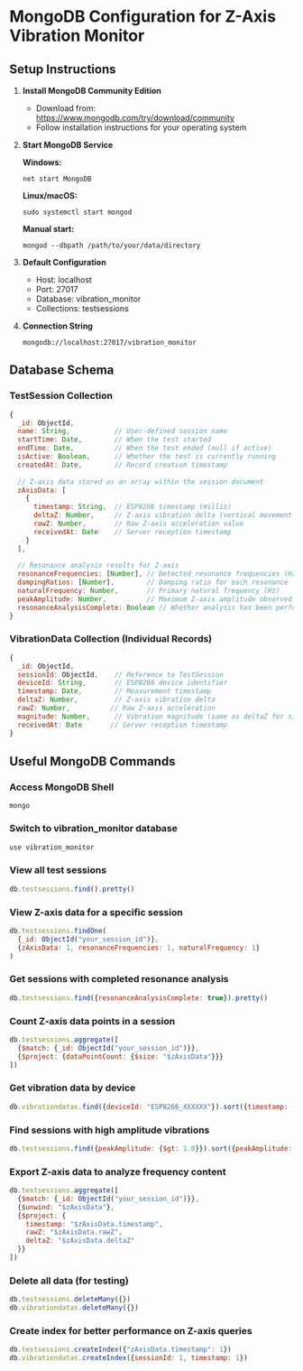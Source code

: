 # MongoDB Configuration for Z-Axis Vibration Monitor

## Setup Instructions

1. **Install MongoDB Community Edition**
   - Download from: https://www.mongodb.com/try/download/community
   - Follow installation instructions for your operating system

2. **Start MongoDB Service**
   
   **Windows:**
   ```
   net start MongoDB
   ```
   
   **Linux/macOS:**
   ```
   sudo systemctl start mongod
   ```
   
   **Manual start:**
   ```
   mongod --dbpath /path/to/your/data/directory
   ```

3. **Default Configuration**
   - Host: localhost
   - Port: 27017
   - Database: vibration_monitor
   - Collections: testsessions

4. **Connection String**
   ```
   mongodb://localhost:27017/vibration_monitor
   ```

## Database Schema

### TestSession Collection
```javascript
{
  _id: ObjectId,
  name: String,           // User-defined session name
  startTime: Date,        // When the test started
  endTime: Date,          // When the test ended (null if active)
  isActive: Boolean,      // Whether the test is currently running
  createdAt: Date,        // Record creation timestamp
  
  // Z-axis data stored as an array within the session document
  zAxisData: [
    {
      timestamp: String,  // ESP8266 timestamp (millis)
      deltaZ: Number,     // Z-axis vibration delta (vertical movement change)
      rawZ: Number,       // Raw Z-axis acceleration value
      receivedAt: Date    // Server reception timestamp
    }
  ],
  
  // Resonance analysis results for Z-axis
  resonanceFrequencies: [Number], // Detected resonance frequencies (Hz)
  dampingRatios: [Number],        // Damping ratio for each resonance
  naturalFrequency: Number,       // Primary natural frequency (Hz)
  peakAmplitude: Number,          // Maximum Z-axis amplitude observed
  resonanceAnalysisComplete: Boolean // Whether analysis has been performed
}
```

### VibrationData Collection (Individual Records)
```javascript
{
  _id: ObjectId,
  sessionId: ObjectId,    // Reference to TestSession
  deviceId: String,       // ESP8266 device identifier
  timestamp: Date,        // Measurement timestamp
  deltaZ: Number,         // Z-axis vibration delta
  rawZ: Number,          // Raw Z-axis acceleration
  magnitude: Number,      // Vibration magnitude (same as deltaZ for single axis)
  receivedAt: Date       // Server reception timestamp
}
```

## Useful MongoDB Commands

### Access MongoDB Shell
```
mongo
```

### Switch to vibration_monitor database
```javascript
use vibration_monitor
```

### View all test sessions
```javascript
db.testsessions.find().pretty()
```

### View Z-axis data for a specific session
```javascript
db.testsessions.findOne(
  {_id: ObjectId("your_session_id")}, 
  {zAxisData: 1, resonanceFrequencies: 1, naturalFrequency: 1}
)
```

### Get sessions with completed resonance analysis
```javascript
db.testsessions.find({resonanceAnalysisComplete: true}).pretty()
```

### Count Z-axis data points in a session
```javascript
db.testsessions.aggregate([
  {$match: {_id: ObjectId("your_session_id")}},
  {$project: {dataPointCount: {$size: "$zAxisData"}}}
])
```

### Get vibration data by device
```javascript
db.vibrationdatas.find({deviceId: "ESP8266_XXXXXX"}).sort({timestamp: -1})
```

### Find sessions with high amplitude vibrations
```javascript
db.testsessions.find({peakAmplitude: {$gt: 1.0}}).sort({peakAmplitude: -1})
```

### Export Z-axis data to analyze frequency content
```javascript
db.testsessions.aggregate([
  {$match: {_id: ObjectId("your_session_id")}},
  {$unwind: "$zAxisData"},
  {$project: {
    timestamp: "$zAxisData.timestamp",
    rawZ: "$zAxisData.rawZ",
    deltaZ: "$zAxisData.deltaZ"
  }}
])
```

### Delete all data (for testing)
```javascript
db.testsessions.deleteMany({})
db.vibrationdatas.deleteMany({})
```

### Create index for better performance on Z-axis queries
```javascript
db.testsessions.createIndex({"zAxisData.timestamp": 1})
db.vibrationdatas.createIndex({sessionId: 1, timestamp: 1})
```
